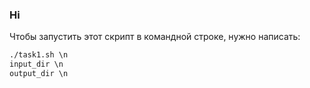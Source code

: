 ### Hi 
Чтобы запустить этот скрипт в командной строке, нужно написать:
```cmd
./task1.sh \n
input_dir \n
output_dir \n
```
